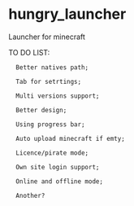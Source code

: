 hungry_launcher
===============

Launcher for minecraft

TO DO LIST:

      Better natives path;

      Tab for setrtings;

      Multi versions support;

      Better design; 
      
      Using progress bar;

      Auto upload minecraft if emty; 

      Licence/pirate mode;

      Own site login support; 

      Online and offline mode; 

      Another? 
